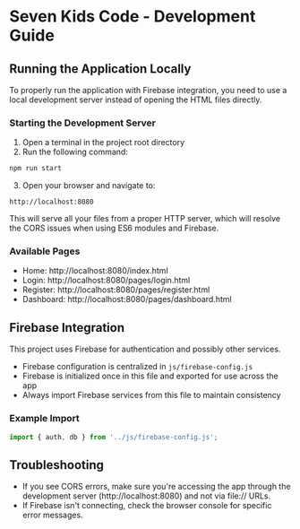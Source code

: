 # Seven Kids Code - Development Guide

## Running the Application Locally

To properly run the application with Firebase integration, you need to use a local development server instead of opening the HTML files directly.

### Starting the Development Server

1. Open a terminal in the project root directory
2. Run the following command:

```bash
npm run start
```

3. Open your browser and navigate to:

```
http://localhost:8080
```

This will serve all your files from a proper HTTP server, which will resolve the CORS issues when using ES6 modules and Firebase.

### Available Pages

- Home: http://localhost:8080/index.html
- Login: http://localhost:8080/pages/login.html
- Register: http://localhost:8080/pages/register.html
- Dashboard: http://localhost:8080/pages/dashboard.html

## Firebase Integration

This project uses Firebase for authentication and possibly other services.

- Firebase configuration is centralized in `js/firebase-config.js`
- Firebase is initialized once in this file and exported for use across the app
- Always import Firebase services from this file to maintain consistency

### Example Import

```javascript
import { auth, db } from '../js/firebase-config.js';
```

## Troubleshooting

- If you see CORS errors, make sure you're accessing the app through the development server (http://localhost:8080) and not via file:// URLs.
- If Firebase isn't connecting, check the browser console for specific error messages.
